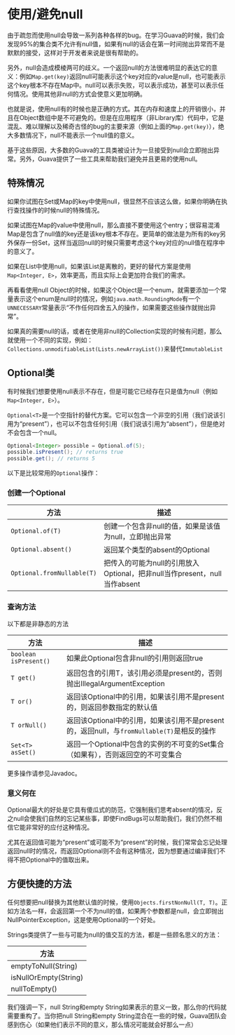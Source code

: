 # 使用/避免null
由于疏忽而使用null会导致一系列各种各样的bug。在学习Guava的时候，我们会发现95%的集合类不允许有null值，如果有null的话会在第一时间抛出异常而不是默默的接受，这样对于开发者来说是很有帮助的。

另外，null会造成模棱两可的歧义。一个返回null的方法很难明显的表达它的意义：例如`Map.get(key)`返回null可能表示这个key对应的value是null，也可能表示这个key根本不存在Map中。null可以表示失败，可以表示成功，甚至可以表示任何情况。使用其他非null的方式会使意义更加明确。

也就是说，使用null有的时候也是正确的方式。其在内存和速度上的开销很小，并且在Object数组中是不可避免的。但是在应用程序（非Library库）代码中，它是混乱、难以理解以及稀奇古怪的bug的主要来源（例如上面的`Map.get(key)`），绝大多数情况下，null不能表示一个null值的意义。

基于这些原因，大多数的Guava的工具类被设计为一旦接受到null会立即抛出异常。另外，Guava提供了一些工具来帮助我们避免并且更易的使用null。

## 特殊情况
如果你试图在Set或Map的key中使用null，很显然不应该这么做，如果你明确在执行查找操作的时候null的特殊情况。

如果试图在Map的value中使用null，那么直接不要使用这个entry；很容易混淆Map是包含了null值的key还是该key根本不存在。更简单的做法是为所有的key另外保存一份Set，这样当返回null的时候只需要考虑这个key对应的null值在程序中的意义了。

如果在List中使用null，如果该List是离散的，更好的替代方案是使用`Map<Integer, E>`，效率更高，而且实际上会更加符合我们的需求。

再看看使用null Object的时候，如果这个Object是一个enum，就需要添加一个常量表示这个enum是null时的情况，例如`java.math.RoundingMode`有一个`UNNECESSARY`常量表示“不作任何四舍五入的操作，如果需要这些操作就抛出异常”。

如果真的需要null的话，或者在使用非null的Collection实现的时候有问题，那么就使用一个不同的实现，例如：`Collections.unmodifiableList(Lists.newArrayList())`来替代`ImmutableList`

## Optional类
有时候我们想要使用null表示不存在，但是可能它已经存在只是值为null（例如`Map<Integer, E>`）。

`Optional<T>`是一个空指针的替代方案。它可以包含一个非空的引用（我们说该引用为“present”），也可以不包含任何引用（我们说该引用为“absent”），但是绝对不会包含一个null。
```java
Optional<Integer> possible = Optional.of(5);
possible.isPresent(); // returns true
possible.get(); // returns 5
```
	
以下是比较常用的`Optional`操作：
### 创建一个Optional
方法 | 描述
---- | ----
`Optional.of(T)` | 创建一个包含非null的值，如果是该值为null，立即抛出异常
`Optional.absent()`|返回某个类型的absent的Optional
`Optional.fromNullable(T)`|把传入的可能为null的引用放入Optional，把非null当作present，null当作absent

### 查询方法
以下都是非静态的方法

方法 | 描述
---- | -----
`boolean isPresent()` | 如果此Optional包含非null的引用则返回true
`T get()` | 返回包含的引用T，该引用必须是present的，否则抛出IllegalArgumentException
`T or()` | 返回该Optional中的引用，如果该引用不是present的，则返回参数指定的默认值
`T orNull()` | 返回该Optional中的引用，如果该引用不是present的，返回null，与`fromNullable(T)`是相反的操作
`Set<T> asSet()` | 返回一个Optional中包含的实例的不可变的Set集合（如果有），否则返回空的不可变集合
更多操作请参见Javadoc。
### 意义何在
Optional最大的好处是它具有傻瓜式的防范，它强制我们思考absent的情况，反之null会使我们自然的忘记某些事，即使FindBugs可以帮助我们，我们仍然不相信它能非常好的应付这种情况。

尤其在返回值可能为“present”或可能不为“present”的时候，我们常常会忘记处理返回null时的情况，而返回Optional则不会有这种情况，因为想要通过编译我们不得不把Optional中的值取出来。

## 方便快捷的方法
任何想要把null替换为其他默认值的时候，使用`Objects.firstNonNull(T, T)`。正如方法名一样，会返回第一个不为null的值，如果两个参数都是null，会立即抛出NullPointerException，这是使用Optional的一个好处。

Strings类提供了一些与可能为null的值交互的方法，都是一些顾名思义的方法：

方法 |
-- |
emptyToNull(String) |
isNullOrEmpty(String) |
nullToEmpty() |

我们强调一下，null String和empty String如果表示的意义一致，那么你的代码就需要重构了。当你把null String和empty String混合在一些的时候，Guava团队会感到伤心（如果他们表示不同的意义，那么情况可能就会好那么一点）
